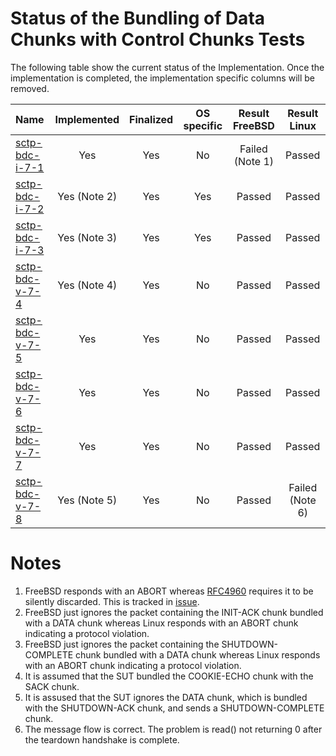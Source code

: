 # Status of the Bundling of Data Chunks with Control Chunks Tests

The following table show the current status of the Implementation. Once the implementation is completed, the implementation specific columns will be removed.

| Name                                | Implemented | Finalized | OS specific | Result FreeBSD | Result Linux   |
|:------------------------------------|:-----------:|:---------:|:-----------:|:--------------:|:--------------:|
|[sctp-bdc-i-7-1](sctp-bdc-i-7-1.pkt) | Yes         | Yes       | No          | Failed (Note 1)| Passed         |
|[sctp-bdc-i-7-2](sctp-bdc-i-7-2.pkt) | Yes (Note 2)| Yes       | Yes         | Passed         | Passed         |
|[sctp-bdc-i-7-3](sctp-bdc-i-7-3.pkt) | Yes (Note 3)| Yes       | Yes         | Passed         | Passed         |
|[sctp-bdc-v-7-4](sctp-bdc-v-7-4.pkt) | Yes (Note 4)| Yes       | No          | Passed         | Passed         |
|[sctp-bdc-v-7-5](sctp-bdc-v-7-5.pkt) | Yes         | Yes       | No          | Passed         | Passed         |
|[sctp-bdc-v-7-6](sctp-bdc-v-7-6.pkt) | Yes         | Yes       | No          | Passed         | Passed         |
|[sctp-bdc-v-7-7](sctp-bdc-v-7-7.pkt) | Yes         | Yes       | No          | Passed         | Passed         |
|[sctp-bdc-v-7-8](sctp-bdc-v-7-8.pkt) | Yes (Note 5)| Yes       | No          | Passed         | Failed (Note 6)|

# Notes
1. FreeBSD responds with an ABORT whereas [RFC4960]( https://tools.ietf.org/html/rfc4960#section-11.3) requires it to be silently discarded. This is tracked in [issue](https://github.com/sctplab/SCTP_NKE_Yosemite/issues/4).
2. FreeBSD just ignores the packet containing the INIT-ACK chunk bundled with a DATA chunk whereas Linux responds with an ABORT chunk indicating a protocol violation.
3. FreeBSD just ignores the packet containing the SHUTDOWN-COMPLETE chunk bundled with a DATA chunk whereas Linux responds with an ABORT chunk indicating a protocol violation.
4. It is assumed that the SUT bundled the COOKIE-ECHO chunk with the SACK chunk.
5. It is assused that the SUT ignores the DATA chunk, which is bundled with the SHUTDOWN-ACK chunk, and sends a SHUTDOWN-COMPLETE chunk.
6. The message flow is correct. The problem is read() not returning 0 after the teardown handshake is complete.

